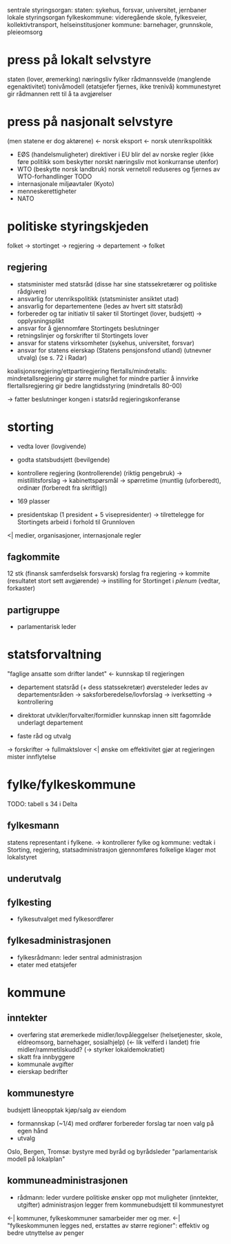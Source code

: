 sentrale styringsorgan:
  staten: sykehus, forsvar, universitet, jernbaner
lokale styringsorgan
  fylkeskommune: videregående skole, fylkesveier, kollektivtransport, helseinstitusjoner
  kommune: barnehager, grunnskole, pleieomsorg

# press på lokalt selvstyre
  staten (lover, øremerking)
  næringsliv
  fylker
  rådmannsvelde (manglende egenaktivitet)
      tonivåmodell (etatsjefer fjernes, ikke trenivå)
      kommunestyret gir rådmannen rett til å ta avgjørelser

# press på nasjonalt selvstyre 
(men statene er dog aktørene)
<- norsk eksport
<- norsk utenrikspolitikk
* EØS (handelsmuligheter)
direktiver i EU blir del av norske regler (ikke føre politikk som beskytter norskt næringsliv mot konkurranse utenfor)
* WTO (beskytte norsk landbruk)
  norsk vernetoll reduseres og fjernes av WTO-forhandlinger TODO
* internasjonale miljøavtaler (Kyoto)
* menneskerettigheter
* NATO

# politiske styringskjeden
folket -> stortinget -> regjering -> departement -> folket

## regjering
* statsminister med statsråd (disse har sine statssekretærer og politiske rådgivere)
* ansvarlig for utenrikspolitikk (statsminister ansiktet utad)
* ansvarlig for departementene (ledes av hvert sitt statsråd)
* forbereder og tar initiativ til saker til Stortinget (lover, budsjett)
  -> opplysningsplikt
* ansvar for å gjennomføre Stortingets beslutninger
* retningslinjer og forskrifter til Stortingets lover
* ansvar for statens virksomheter (sykehus, universitet, forsvar)
* ansvar for statens eierskap (Statens pensjonsfond utland)
(utnevner utvalg) (se s. 72 i Radar)

koalisjonsregjering/ettpartiregjering
flertalls/mindretalls: 
mindretallsregjering gir større mulighet for mindre partier å innvirke
flertallsregjering gir bedre langtidsstyring
    (mindretalls 80-00)

-> fatter beslutninger
    kongen i statsråd
    regjeringskonferanse

# storting
* vedta lover (lovgivende)
* godta statsbudsjett (bevilgende)
* kontrollere regjering (kontrollerende) (riktig pengebruk)
  -> mistillitsforslag 
  -> kabinettspørsmål
  -> spørretime (muntlig (uforberedt), ordinær (forberedt fra skriftlig))

* 169 plasser
* presidentskap (1 president + 5 visepresidenter)
  -> tilrettelegge for Stortingets arbeid i forhold til Grunnloven

<| medier, organisasjoner, internasjonale regler

## fagkommite
12 stk (finansk samferdselsk forsvarsk)
forslag fra regjering -> kommite (resultatet stort sett avgjørende) -> instilling for Stortinget i _plenum_ (vedtar, forkaster)

## partigruppe
* parlamentarisk leder

# statsforvaltning
"faglige ansatte som drifter landet" 
<- kunnskap til regjeringen

* departement
  statsråd (+ dess statssekretær) øversteleder
  ledes av departementsråden
  -> saksforberedelse/lovforslag
  -> iverksetting
  -> kontrollering
  
* direktorat
  utvikler/forvalter/formidler kunnskap innen sitt fagområde
  underlagt departement

* faste råd og utvalg

-> forskrifter
-> fullmaktslover
  <| ønske om effektivitet gjør at regjeringen mister innflytelse 

# fylke/fylkeskommune
TODO: tabell s 34 i Delta
## fylkesmann
statens representant i fylkene.
-> kontrollerer fylke og kommune:
    vedtak i Storting, regjering, statsadministrasjon gjennomføres
    folkelige klager mot lokalstyret

## underutvalg
## fylkesting
* fylkesutvalget med fylkesordfører

## fylkesadministrasjonen
* fylkesrådmann: leder sentral administrasjon
* etater med etatsjefer

# kommune 

## inntekter
* overføring stat
  øremerkede midler/lovpåleggelser (helsetjenester, skole, eldreomsorg, barnehager, sosialhjelp) (<- lik velferd i landet)
  frie midler/rammetilskudd? (-> styrker lokaldemokratiet)
* skatt fra innbyggere
* kommunale avgifter
* eierskap bedrifter

## kommunestyre
budsjett låneopptak kjøp/salg av eiendom
* formannskap (~1/4) med ordfører
  forbereder forslag
  tar noen valg på egen hånd
* utvalg

Oslo, Bergen, Tromsø: bystyre med byråd og byrådsleder
"parlamentarisk modell på lokalplan"


## kommuneadministrasjonen
* rådmann: leder
  vurdere politiske ønsker opp mot muligheter (inntekter, utgifter)
  administrasjon legger frem kommunebudsjett til kommunestyret

<-| kommuner, fylkeskommuner samarbeider mer og mer. 
<-| "fylkeskommunen legges ned, erstattes av større regioner": effektiv og bedre utnyttelse av penger




